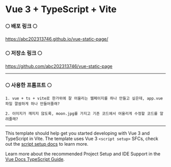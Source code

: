 # Vue 3 + TypeScript + Vite


### 🌕 배포 링크 🌕

https://abc202313746.github.io/vue-static-page/

### 🌕 저장소 링크 🌕

https://github.com/abc202313746/vue-static-page

***

### 🌕 사용한 프롬프트 🌕
```
1. vue + ts + vite로 한가위에 잘 어울리는 웹페이지를 하나 만들고 싶은데, app.vue 파일 깔쌈하게 하나 만들어줄래? 
```

```
2. 이미지가 깨지지 않도록, moon.jpg를 가지고 기존 코드에서 어울리게 수정할 코드를 알려줄래?
```

***

This template should help get you started developing with Vue 3 and TypeScript in Vite. The template uses Vue 3 `<script setup>` SFCs, check out the [script setup docs](https://v3.vuejs.org/api/sfc-script-setup.html#sfc-script-setup) to learn more.

Learn more about the recommended Project Setup and IDE Support in the [Vue Docs TypeScript Guide](https://vuejs.org/guide/typescript/overview.html#project-setup).
